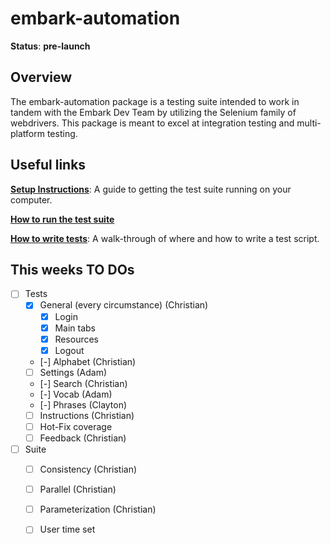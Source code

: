 # embark-automation

**Status**: **pre-launch**

## Overview
The embark-automation package is a testing suite intended to work in tandem with the Embark Dev Team by utilizing the Selenium family of webdrivers. This package is meant to excel at integration testing and multi-platform testing.

## Useful links
[**Setup Instructions**](/Documentation/setup-instructions.md): A guide to getting the test suite running on your computer.

[**How to run the test suite**]()

[**How to write tests**](/Documentation/how-to-write-a-test.md): A walk-through of where and how to write a test script.

## This weeks TO DOs
- [ ] Tests
    - [x] General (every circumstance) (Christian)
        - [x] Login
        - [x] Main tabs
        - [x] Resources
        - [x] Logout
    - [-] Alphabet (Christian)
    - [ ] Settings (Adam)
    - [-] Search (Christian)
    - [-] Vocab (Adam)
    - [-] Phrases (Clayton)
    - [ ] Instructions (Christian)
    - [ ] Hot-Fix coverage
    - [ ] Feedback (Christian)

- [ ] Suite
    - [ ] Consistency (Christian)
    - [ ] Parallel (Christian)
    - [ ] Parameterization (Christian)
    - [ ] User time set

